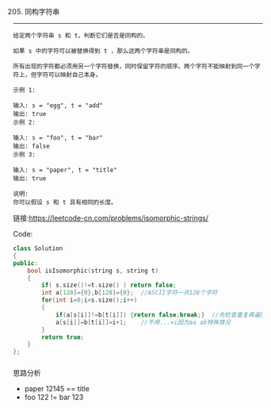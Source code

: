 205. 同构字符串
----------
    给定两个字符串 s 和 t，判断它们是否是同构的。

    如果 s 中的字符可以被替换得到 t ，那么这两个字符串是同构的。

    所有出现的字符都必须用另一个字符替换，同时保留字符的顺序。两个字符不能映射到同一个字符上，但字符可以映射自己本身。

    示例 1:

    输入: s = "egg", t = "add"
    输出: true
    示例 2:

    输入: s = "foo", t = "bar"
    输出: false
    示例 3:

    输入: s = "paper", t = "title"
    输出: true

    说明:
    你可以假设 s 和 t 具有相同的长度。
    
链接:https://leetcode-cn.com/problems/isomorphic-strings/

Code:
```cpp
class Solution 
{
public:
    bool isIsomorphic(string s, string t) 
    {
        if( s.size()!=t.size() ) return false;
        int a[128]={0},b[128]={0};  //ASCII字符一共128个字符
        for(int i=0;i<s.size();i++)
        {
            if(a[s[i]]!=b[t[i]]) {return false;break;}  //先检查重复再遍历
            a[s[i]]=b[t[i]]=i+1;    //不用...=i因为aa ab特殊情况
        }
        return true;
    }
};
```

#####
思路分析
* paper 12145 == title
* foo 122 != bar 123
